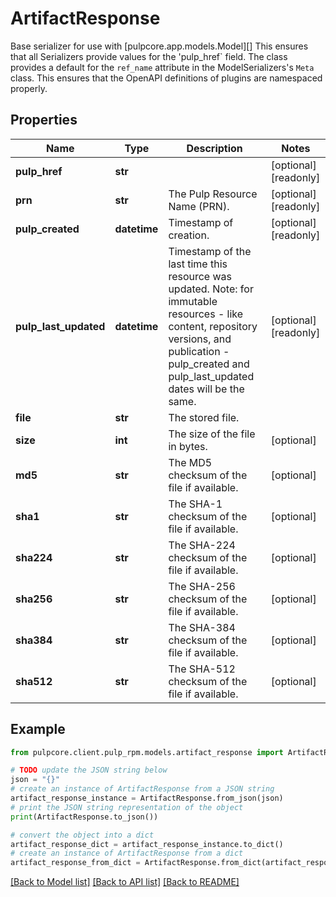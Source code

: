 # ArtifactResponse

Base serializer for use with [pulpcore.app.models.Model][]  This ensures that all Serializers provide values for the 'pulp_href` field.  The class provides a default for the ``ref_name`` attribute in the ModelSerializers's ``Meta`` class. This ensures that the OpenAPI definitions of plugins are namespaced properly.

## Properties

Name | Type | Description | Notes
------------ | ------------- | ------------- | -------------
**pulp_href** | **str** |  | [optional] [readonly] 
**prn** | **str** | The Pulp Resource Name (PRN). | [optional] [readonly] 
**pulp_created** | **datetime** | Timestamp of creation. | [optional] [readonly] 
**pulp_last_updated** | **datetime** | Timestamp of the last time this resource was updated. Note: for immutable resources - like content, repository versions, and publication - pulp_created and pulp_last_updated dates will be the same. | [optional] [readonly] 
**file** | **str** | The stored file. | 
**size** | **int** | The size of the file in bytes. | [optional] 
**md5** | **str** | The MD5 checksum of the file if available. | [optional] 
**sha1** | **str** | The SHA-1 checksum of the file if available. | [optional] 
**sha224** | **str** | The SHA-224 checksum of the file if available. | [optional] 
**sha256** | **str** | The SHA-256 checksum of the file if available. | [optional] 
**sha384** | **str** | The SHA-384 checksum of the file if available. | [optional] 
**sha512** | **str** | The SHA-512 checksum of the file if available. | [optional] 

## Example

```python
from pulpcore.client.pulp_rpm.models.artifact_response import ArtifactResponse

# TODO update the JSON string below
json = "{}"
# create an instance of ArtifactResponse from a JSON string
artifact_response_instance = ArtifactResponse.from_json(json)
# print the JSON string representation of the object
print(ArtifactResponse.to_json())

# convert the object into a dict
artifact_response_dict = artifact_response_instance.to_dict()
# create an instance of ArtifactResponse from a dict
artifact_response_from_dict = ArtifactResponse.from_dict(artifact_response_dict)
```
[[Back to Model list]](../README.md#documentation-for-models) [[Back to API list]](../README.md#documentation-for-api-endpoints) [[Back to README]](../README.md)


